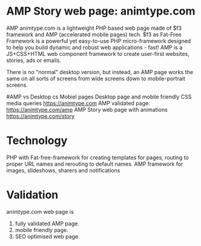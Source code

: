 # AMP Story web page: animtype.com 
AMP animtype.com is a lightweight PHP based web page made of $f3 framework and AMP (accelerated mobile pages) tech. $f3 as Fat-Free Framework is a powerful yet easy-to-use PHP micro-framework designed to help you build dynamic and robust web applications - fast! AMP is a JS+CSS+HTML web component framework to create user-first websites, stories, ads or emails.

There is no "normal" desktop version, but instead, an AMP page works the same on all sorts of screens from wide screens down to mobile-portrait screens.

#AMP vs Desktop cs Mobiel pages
Desktop page and mobile friendly CSS media queries https://animtype.com
AMP validated page: https://animtype.com/amp
AMP Story web page with animations https://animtype.com/story

# Technology
PHP with Fat-free-framework for creating templates for pages, routing to proper URL names and rerouting to default names. 
AMP framework for images, slideshows, sharers and notifications 

# Validation
animtype.com web page is 
1. fully validated AMP page.
2. mobile friendly page.
3. SEO optimised web page

